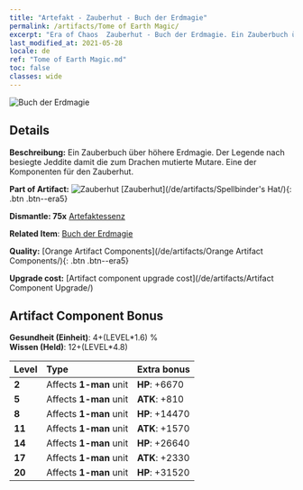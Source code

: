 ```yaml
---
title: "Artefakt - Zauberhut - Buch der Erdmagie"
permalink: /artifacts/Tome of Earth Magic/
excerpt: "Era of Chaos  Zauberhut - Buch der Erdmagie. Ein Zauberbuch über höhere Erdmagie. Der Legende nach besiegte Jeddite damit die zum Drachen mutierte Mutare. Eine der Komponenten für den Zauberhut."
last_modified_at: 2021-05-28
locale: de
ref: "Tome of Earth Magic.md"
toc: false
classes: wide
---
```


 ![Buch der Erdmagie](/images/t/artifact_40464.png)



## Details

 **Beschreibung:** Ein Zauberbuch über höhere Erdmagie. Der Legende nach besiegte Jeddite damit die zum Drachen mutierte Mutare. Eine der Komponenten für den Zauberhut.

 **Part of Artifact:** ![Zauberhut](/images/t/icon_artifact_46.png) [Zauberhut](/de/artifacts/Spellbinder's Hat/){: .btn .btn--era5}

 **Dismantle: 75x** [Artefaktessenz](/ItemsDE/con_905/)

 **Related Item**: [Buch der Erdmagie](/ItemsDE/art_181/)

 **Quality:** [Orange Artifact Components](/de/artifacts/Orange Artifact Components/){: .btn .btn--era5}

 **Upgrade cost:** [Artifact component upgrade cost](/de/artifacts/Artifact Component Upgrade/)

## Artifact Component Bonus

  **Gesundheit (Einheit)**: 4+(LEVEL\*1.6) %<br/>**Wissen (Held)**: 12+(LEVEL\*4.8)

  |  Level  | Type |    Extra bonus  | 
  |:--------|:-----|:----------------| 
  | **2** | Affects **1-man** unit | **HP**: +6670 | 
  | **5** | Affects **1-man** unit | **ATK**: +810 | 
  | **8** | Affects **1-man** unit | **HP**: +14470 | 
  | **11** | Affects **1-man** unit | **ATK**: +1570 | 
  | **14** | Affects **1-man** unit | **HP**: +26640 | 
  | **17** | Affects **1-man** unit | **ATK**: +2330 | 
  | **20** | Affects **1-man** unit | **HP**: +31520 | 

